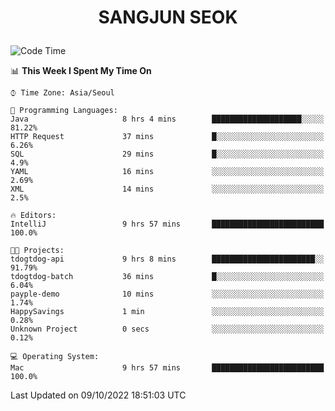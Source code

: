 <h1>
 <p align="center">
   SANGJUN SEOK
 </p>
</h1>

<!--START_SECTION:waka-->
![Code Time](http://img.shields.io/badge/Code%20Time-1%2C866%20hrs%2039%20mins-blue)

📊 **This Week I Spent My Time On** 

```text
⌚︎ Time Zone: Asia/Seoul

💬 Programming Languages: 
Java                     8 hrs 4 mins        ████████████████████░░░░░   81.22% 
HTTP Request             37 mins             █░░░░░░░░░░░░░░░░░░░░░░░░   6.26% 
SQL                      29 mins             █░░░░░░░░░░░░░░░░░░░░░░░░   4.9% 
YAML                     16 mins             ░░░░░░░░░░░░░░░░░░░░░░░░░   2.69% 
XML                      14 mins             ░░░░░░░░░░░░░░░░░░░░░░░░░   2.5%

🔥 Editors: 
IntelliJ                 9 hrs 57 mins       █████████████████████████   100.0%

🐱‍💻 Projects: 
tdogtdog-api             9 hrs 8 mins        ███████████████████████░░   91.79% 
tdogtdog-batch           36 mins             █░░░░░░░░░░░░░░░░░░░░░░░░   6.04% 
payple-demo              10 mins             ░░░░░░░░░░░░░░░░░░░░░░░░░   1.74% 
HappySavings             1 min               ░░░░░░░░░░░░░░░░░░░░░░░░░   0.28% 
Unknown Project          0 secs              ░░░░░░░░░░░░░░░░░░░░░░░░░   0.12%

💻 Operating System: 
Mac                      9 hrs 57 mins       █████████████████████████   100.0%

```


 Last Updated on 09/10/2022 18:51:03 UTC
<!--END_SECTION:waka-->
